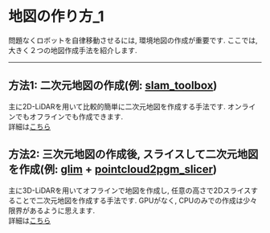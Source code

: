 # 地図の作り方_1
問題なくロボットを自律移動させるには, 環境地図の作成が重要です. ここでは, 大きく２つの地図作成手法を紹介します.  

---

## 方法1: 二次元地図の作成(例: [slam_toolbox](https://github.com/SteveMacenski/slam_toolbox))
主に2D-LiDARを用いて比較的簡単に二次元地図を作成する手法です. オンラインでもオフラインでも作成できます.  
詳細は[こちら](./map_2.md)

## 方法2: 三次元地図の作成後, スライスして二次元地図を作成(例: [glim](https://github.com/koide3/glim) + [pointcloud2pgm_slicer](https://github.com/cafeline/pointcloud2pgm_slicer))
主に3D-LiDARを用いてオフラインで地図を作成し, 任意の高さで2Dスライスすることで二次元地図を作成する手法です. GPUがなく, CPUのみでの作成は少々限界があるように思えます.  
詳細は[こちら]()



